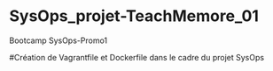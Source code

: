 # SysOps_projet-TeachMemore_01
Bootcamp SysOps-Promo1

#Création de Vagrantfile et Dockerfile dans le cadre du projet SysOps
